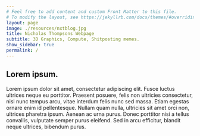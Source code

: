 ```yaml
---
# Feel free to add content and custom Front Matter to this file.
# To modify the layout, see https://jekyllrb.com/docs/themes/#overriding-theme-defaults
layout: page
image: ./resources/nxtblog.jpg
title: Nicholas Thompsons Webpage
subtitle: 3D Graphics, Compute, Shitposting memes.
show_sidebar: true
permalink: /
---
```

## Lorem ipsum.

Lorem ipsum dolor sit amet, consectetur adipiscing elit. Fusce luctus ultrices neque eu porttitor. Praesent posuere, felis non ultricies consectetur, nisl nunc tempus arcu, vitae interdum felis nunc sed massa. Etiam egestas ornare enim id pellentesque. Nullam quam nulla, ultricies sit amet orci non, ultrices pharetra ipsum. Aenean ac urna purus. Donec porttitor nisi a tellus convallis, vulputate semper purus eleifend. Sed in arcu efficitur, blandit neque ultrices, bibendum purus. 
